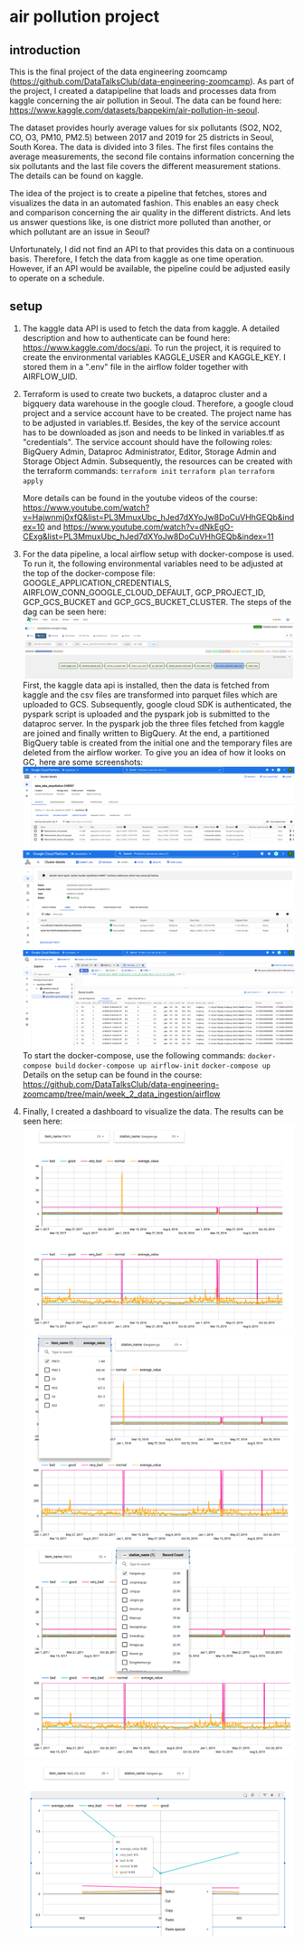 # air pollution project

## introduction
This is the final project of the data engineering zoomcamp (https://github.com/DataTalksClub/data-engineering-zoomcamp).
As part of the project, I created a datapipeline that loads and processes data from kaggle concerning the air pollution 
in Seoul. The data can be found here: https://www.kaggle.com/datasets/bappekim/air-pollution-in-seoul. 

The dataset provides hourly average values for six pollutants (SO2, NO2, CO, O3, PM10, PM2.5) between 2017 and 2019 for
25 districts in Seoul, South Korea. The data is divided into 3 files. The first files contains the average measurements, 
the second file contains information concerning the six pollutants and the last file covers the different measurement
stations. The details can be found on kaggle.

The idea of the project is to create a pipeline that fetches, stores and visualizes the data in an automated fashion. 
This enables an easy check and comparison concerning the air quality in the different districts. And lets us answer 
questions like, is one district more polluted than another, or which pollutant are an issue in Seoul? 

Unfortunately, I did not find an API to that provides this data on a continuous basis. Therefore, I fetch the data 
from kaggle as one time operation. However, if an API would be available, the pipeline could be adjusted easily to
operate on a schedule.

## setup
1) The kaggle data API is used to fetch the data from kaggle. A detailed description and how to authenticate can be 
found here: https://www.kaggle.com/docs/api. To run the project, it is required to create the environmental variables
KAGGLE_USER and KAGGLE_KEY. I stored them in a ".env" file in the airflow folder together with AIRFLOW_UID.
2) Terraform is used to create two buckets, a dataproc cluster and a bigquery data warehouse in the google cloud. 
Therefore, a google cloud project and a service account have to be created. The project name has to be adjusted in 
variables.tf. Besides, the key of the service account has to be downloaded as json and needs to be linked
in variables.tf as "credentials". The service account should have the following roles: BigQuery Admin, Dataproc 
Administrator, Editor, Storage Admin and Storage Object Admin. Subsequently, the resources can be created with the 
terraform commands:
`terraform init`
`terraform plan`
`terraform apply`

    More details can be found in the youtube videos of the course: 
https://www.youtube.com/watch?v=Hajwnmj0xfQ&list=PL3MmuxUbc_hJed7dXYoJw8DoCuVHhGEQb&index=10 and
https://www.youtube.com/watch?v=dNkEgO-CExg&list=PL3MmuxUbc_hJed7dXYoJw8DoCuVHhGEQb&index=11
3) For the data pipeline, a local airflow setup with docker-compose is used. To run it, the following environmental 
variables need to be adjusted at the top of the docker-compose file: GOOGLE_APPLICATION_CREDENTIALS, 
AIRFLOW_CONN_GOOGLE_CLOUD_DEFAULT, GCP_PROJECT_ID, GCP_GCS_BUCKET and GCP_GCS_BUCKET_CLUSTER. The steps of the dag can 
be seen here:
![airflow-dag](pics/airflow_dag_airpollution.png)
First, the kaggle data api is installed, then the data is fetched from kaggle and the csv files are transformed into
parquet files which are uploaded to GCS. Subsequently, google cloud SDK is authenticated, the pyspark script is 
uploaded and the pyspark job is submitted to the dataproc server. In the pyspark job the three files fetched from kaggle
are joined and finally written to BigQuery. At the end, a partitioned BigQuery table is created from the initial one and
the temporary files are deleted from the airflow worker.
To give you an idea of how it looks on GC, here are some screenshots:
![bucket](pics/bucket.png)
![dataproc](pics/dataproc-cluster.png)
![bigquery](pics/bigquery.png)
To start the docker-compose, use the following commands:
`docker-compose build`
`docker-compose up airflow-init`
`docker-compose up`
   Details on the setup can be found in the course: 
https://github.com/DataTalksClub/data-engineering-zoomcamp/tree/main/week_2_data_ingestion/airflow
4) Finally, I created a dashboard to visualize the data. The results can be seen here:
![dashboard1](pics/dashboard_1.png)
![dashboard2](pics/dashboard_2.png)
![dashboard3](pics/dashboard_3.png)
![dashboard4](pics/dashboard_4.png)

